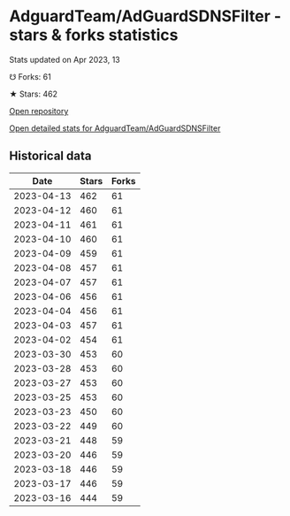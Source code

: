 # AdguardTeam/AdGuardSDNSFilter - stars & forks statistics

Stats updated on Apr 2023, 13

☋ Forks: 61

★ Stars: 462

[Open repository](https://github.com/AdguardTeam/AdGuardSDNSFilter)

[Open detailed stats for AdguardTeam/AdGuardSDNSFilter](https://reviewgithub.com/rep/AdguardTeam/AdGuardSDNSFilter)

## Historical data
| Date | Stars | Forks |
|------|-------|-------|
| 2023-04-13 | 462 | 61 | 
| 2023-04-12 | 460 | 61 | 
| 2023-04-11 | 461 | 61 | 
| 2023-04-10 | 460 | 61 | 
| 2023-04-09 | 459 | 61 | 
| 2023-04-08 | 457 | 61 | 
| 2023-04-07 | 457 | 61 | 
| 2023-04-06 | 456 | 61 | 
| 2023-04-04 | 456 | 61 | 
| 2023-04-03 | 457 | 61 | 
| 2023-04-02 | 454 | 61 | 
| 2023-03-30 | 453 | 60 | 
| 2023-03-28 | 453 | 60 | 
| 2023-03-27 | 453 | 60 | 
| 2023-03-25 | 453 | 60 | 
| 2023-03-23 | 450 | 60 | 
| 2023-03-22 | 449 | 60 | 
| 2023-03-21 | 448 | 59 | 
| 2023-03-20 | 446 | 59 | 
| 2023-03-18 | 446 | 59 | 
| 2023-03-17 | 446 | 59 | 
| 2023-03-16 | 444 | 59 | 

